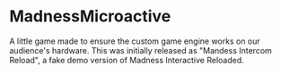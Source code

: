 # MadnessMicroactive
A little game made to ensure the custom game engine works on our audience's hardware. This was initially released as "Mandess Intercom Reload", a fake demo version of Madness Interactive Reloaded.
